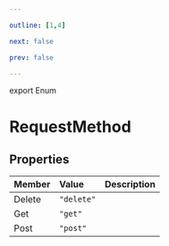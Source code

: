 ```yaml
---

outline: [1,4]

next: false

prev: false

---
```


export Enum
# RequestMethod

## Properties

| Member | Value | Description |
| :--- | :--- | :--- |
| Delete | `"delete"` | |
| Get | `"get"` | |
| Post | `"post"` | |
